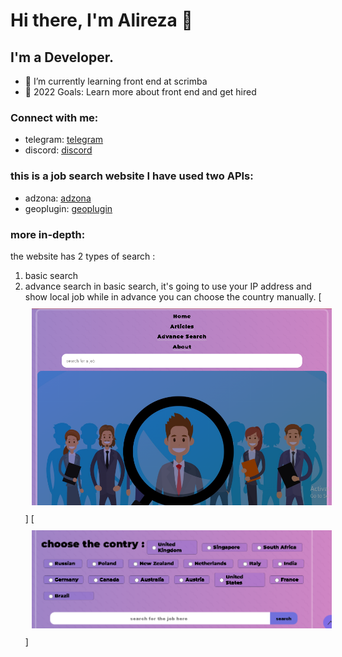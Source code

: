 # Hi there, I'm Alireza 👋 
## I'm a Developer.

- 🌱 I’m currently learning front end at scrimba 
- 🥅 2022 Goals: Learn more about front end and get hired

### Connect with me:
- telegram: [telegram]
- discord: [discord]

### this is a job search website I have used  two APIs:
- adzona: [adzona]
- geoplugin: [geoplugin]

### more in-depth:
the website has 2 types of search :
 1. basic search 
 2. advance search
in basic search, it's going to use your IP address and  show local job 
while in advance you can choose the country manually.
[<img  alt="website picture" src="./basicSearch.PNG" style="padding:10px;" />]
[<img  alt="website picture" src="./advanceSearch.PNG" style="padding:10px;" />]
















[telegram]: https://t.me/Work_Hard_Then_Work_Harder
[discord]: https://discord.com/users/#9084
[adzona]: https://developer.adzuna.com/
[geoplugin]:  https://www.geoplugin.com/
